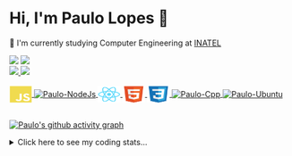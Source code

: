 <div>
  <h1> Hi, I'm Paulo Lopes 👋 </h1>
  <p>🔭 I'm currently studying Computer Engineering at <a href="https://inatel.br/home/" target="_blank">INATEL</a>
  
  </p>
  <div align="left"> 
  <a href="https://www.instagram.com/paulotc1999/" target="_blank"><img src="https://img.shields.io/badge/-Instagram-%23E4405F?style=for-the-badge&logo=instagram&logoColor=white" target="_blank"></a>
  <a href="https://www.linkedin.com/in/paulotc1999/" target="_blank"><img src="https://img.shields.io/badge/-LinkedIn-%230077B5?style=for-the-badge&logo=linkedin&logoColor=white" target="_blank"></a> 
</div>
  
</div>
<div align="left">
  <a href="https://github.com/paulotc1999">
  <img height="180em" src="https://github-readme-stats.vercel.app/api?username=paulotc1999&show_icons=true&theme=dark&include_all_commits=true&count_private=true&hide_rank=true"/>
  <img height="180em" src="https://github-readme-stats.vercel.app/api/top-langs/?username=paulotc1999&layout=compact&langs_count=9&theme=dark"/>
</div>
  
 <div style="display: inline_block"><br>
  <img align="center" alt="Paulo-Js" height="30" width="40" src="https://raw.githubusercontent.com/devicons/devicon/master/icons/javascript/javascript-plain.svg">
  <img align="center" alt="Paulo-NodeJs" height="30" width="40" src="https://cdn.jsdelivr.net/gh/devicons/devicon/icons/nodejs/nodejs-plain.svg">
  <img align="center" alt="Paulo-React" height="30" width="40" src="https://raw.githubusercontent.com/devicons/devicon/master/icons/react/react-original.svg">
  <img align="center" alt="Paulo-HTML" height="30" width="40" src="https://raw.githubusercontent.com/devicons/devicon/master/icons/html5/html5-original.svg">
  <img align="center" alt="Paulo-CSS" height="30" width="40" src="https://raw.githubusercontent.com/devicons/devicon/master/icons/css3/css3-original.svg">
  <img align="center" alt="Paulo-Cpp" height="30" width="40" src="https://cdn.jsdelivr.net/gh/devicons/devicon/icons/cplusplus/cplusplus-original.svg">
  <img align="center" alt="Paulo-Ubuntu" height="30" width="40" src="https://cdn.jsdelivr.net/gh/devicons/devicon/icons/ubuntu/ubuntu-plain.svg">
  
</div>
</a>

</br>

[![Paulo's github activity graph](https://activity-graph.herokuapp.com/graph?username=paulotc1999&theme=chartreuse-dark)](https://github.com/ashutosh00710/github-readme-activity-graph)


<div>
<details>
      <summary>Click here to see my coding stats...</summary>
      
<!--START_SECTION:waka-->
![Profile Views](http://img.shields.io/badge/Profile%20Views-16-blue)

![Lines of code](https://img.shields.io/badge/From%20Hello%20World%20I%27ve%20Written-492%20Thousand%20lines%20of%20code-blue)

**I'm an Early 🐤** 

```text
🌞 Morning    92 commits     ███████████░░░░░░░░░░░░░░   44.23% 
🌆 Daytime    55 commits     ██████░░░░░░░░░░░░░░░░░░░   26.44% 
🌃 Evening    60 commits     ███████░░░░░░░░░░░░░░░░░░   28.85% 
🌙 Night      1 commits      ░░░░░░░░░░░░░░░░░░░░░░░░░   0.48%

```
📅 **I'm Most Productive on Sunday** 

```text
Monday       26 commits     ███░░░░░░░░░░░░░░░░░░░░░░   12.5% 
Tuesday      34 commits     ████░░░░░░░░░░░░░░░░░░░░░   16.35% 
Wednesday    21 commits     ██░░░░░░░░░░░░░░░░░░░░░░░   10.1% 
Thursday     31 commits     ███░░░░░░░░░░░░░░░░░░░░░░   14.9% 
Friday       37 commits     ████░░░░░░░░░░░░░░░░░░░░░   17.79% 
Saturday     20 commits     ██░░░░░░░░░░░░░░░░░░░░░░░   9.62% 
Sunday       39 commits     ████░░░░░░░░░░░░░░░░░░░░░   18.75%

```


📊 **This Week I Spent My Time On** 

```text
⌚︎ Time Zone: America/Sao_Paulo

💬 Programming Languages: 
Docker                   33 mins             ████████░░░░░░░░░░░░░░░░░   34.28% 
JavaScript               33 mins             ████████░░░░░░░░░░░░░░░░░   33.65% 
YAML                     10 mins             ██░░░░░░░░░░░░░░░░░░░░░░░   10.64% 
Markdown                 10 mins             ██░░░░░░░░░░░░░░░░░░░░░░░   10.42% 
Git Config               6 mins              █░░░░░░░░░░░░░░░░░░░░░░░░   7.05%

🔥 Editors: 
VS Code                  1 hr 38 mins        █████████████████████████   100.0%

💻 Operating System: 
Linux                    1 hr 38 mins        █████████████████████████   99.93% 
Windows                  0 secs              ░░░░░░░░░░░░░░░░░░░░░░░░░   0.07%

```


 Last Updated on 07/02/2022 06:21:02 UTC
<!--END_SECTION:waka-->


